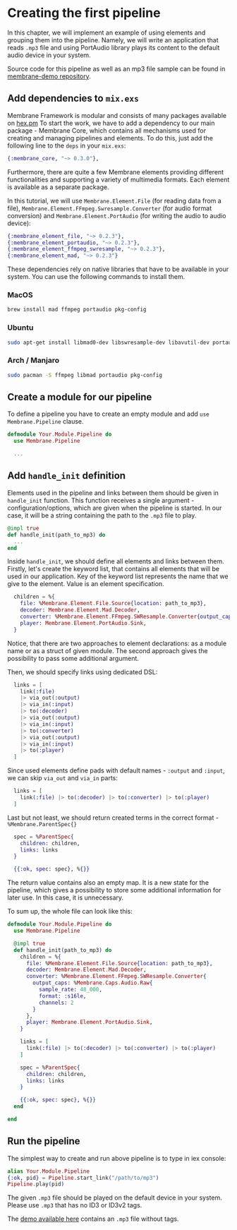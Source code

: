 # Creating the first pipeline

In this chapter, we will implement an example of using elements and grouping them into the pipeline.
Namely, we will write an application that reads `.mp3` file and using PortAudio library plays its content to the default audio device in your system.

Source code for this pipeline as well as an mp3 file sample can be found in [membrane-demo repository](https://github.com/membraneframework/membrane-demo/tree/v0.3).

## Add dependencies to `mix.exs`

Membrane Framework is modular and consists of many packages available on [hex.pm](https://hex.pm/users/membrane)
To start the work, we have to add a dependency to our main package - Membrane Core, which contains all mechanisms used for creating and managing pipelines and elements. To do this, just add the following line to the `deps` in your `mix.exs`:

```elixir
{:membrane_core, "~> 0.3.0"},
```

Furthermore, there are quite a few Membrane elements providing different functionalities and supporting a variety of multimedia formats. Each element is available as a separate package.

In this tutorial, we will use `Membrane.Element.File` (for reading data from a file), `Membrane.Element.FFmpeg.Swresample.Converter` (for audio format conversion) and `Membrane.Element.PortAudio` (for writing the audio to audio device):

```elixir
{:membrane_element_file, "~> 0.2.3"},
{:membrane_element_portaudio, "~> 0.2.3"},
{:membrane_element_ffmpeg_swresample, "~> 0.2.3"},
{:membrane_element_mad, "~> 0.2.3"}
```

These dependencies rely on native libraries that have to be available in your system. You can use the following commands to install them.

### MacOS

```bash
brew install mad ffmpeg portaudio pkg-config
```

### Ubuntu

```bash
sudo apt-get install libmad0-dev libswresample-dev libavutil-dev portaudio19-dev
```

### Arch / Manjaro

```bash
sudo pacman -S ffmpeg libmad portaudio pkg-config
```

## Create a module for our pipeline

To define a pipeline you have to create an empty module and add `use Membrane.Pipeline` clause.

```elixir
defmodule Your.Module.Pipeline do
  use Membrane.Pipeline

  ...

```

## Add `handle_init` definition

Elements used in the pipeline and links between them should be given in `handle_init` function.
This function receives a single argument - configuration/options, which are given when the pipeline is started. In our case, it will be a string containing the path to the `.mp3` file to play.

```elixir
@impl true
def handle_init(path_to_mp3) do
  ...
end
```

Inside `handle_init`, we should define all elements and links between them. Firstly, let's create the keyword list, that contains all elements that will be used in our application. Key of the keyword list represents the name that we give to the element. Value is an element specification.

```elixir
  children = %{
    file: %Membrane.Element.File.Source{location: path_to_mp3},
    decoder: Membrane.Element.Mad.Decoder,
    converter: %Membrane.Element.FFmpeg.SWResample.Converter{output_caps: %Membrane.Caps.Audio.Raw{sample_rate: 48_000, format: :s16le, channels: 2}},
    player: Membrane.Element.PortAudio.Sink,
  }
```

Notice, that there are two approaches to element declarations: as a module name or as a struct of given module. The second approach gives the possibility to pass some additional argument.

Then, we should specify links using dedicated DSL:

```elixir
  links = [
    link(:file)
    |> via_out(:output)
    |> via_in(:input)
    |> to(:decoder)
    |> via_out(:output)
    |> via_in(:input)
    |> to(:converter)
    |> via_out(:output)
    |> via_in(:input)
    |> to(:player)
  ]
```

Since used elements define pads with default names - `:output` and `:input`, we can skip `via_out` and `via_in` parts:

```elixir
  links = [
    link(:file) |> to(:decoder) |> to(:converter) |> to(:player)
  ]
```

Last but not least, we should return created terms in the correct format - `%Membrane.ParentSpec{}`

```elixir
  spec = %ParentSpec{
    children: children,
    links: links
  }

  {{:ok, spec: spec}, %{}}
```

The return value contains also an empty map. It is a new state for the pipeline, which gives a possibility to store some additional information for later use. In this case, it is unnecessary.

To sum up, the whole file can look like this:

``` elixir
defmodule Your.Module.Pipeline do
  use Membrane.Pipeline

  @impl true
  def handle_init(path_to_mp3) do
    children = %{
      file: %Membrane.Element.File.Source{location: path_to_mp3},
      decoder: Membrane.Element.Mad.Decoder,
      converter: %Membrane.Element.FFmpeg.SWResample.Converter{
        output_caps: %Membrane.Caps.Audio.Raw{
          sample_rate: 48_000,
          format: :s16le,
          channels: 2
        }
      },
      player: Membrane.Element.PortAudio.Sink,
    }

    links = [
      link(:file) |> to(:decoder) |> to(:converter) |> to(:player)
    ]

    spec = %ParentSpec{
      children: children,
      links: links
    }

    {{:ok, spec: spec}, %{}}
  end

end
```

## Run the pipeline

The simplest way to create and run above pipeline is to type in iex console:

```elixir
alias Your.Module.Pipeline
{:ok, pid} = Pipeline.start_link("/path/to/mp3")
Pipeline.play(pid)
```

The given `.mp3` file should be played on the default device in your system. Please use `.mp3` that has no ID3 or ID3v2 tags.

The [demo available here](https://github.com/membraneframework/membrane-demo/tree/v0.3) contains an `.mp3` file without tags.
